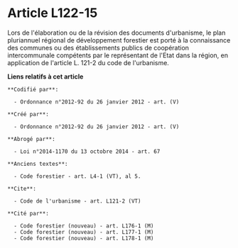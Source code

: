 # Article L122-15

Lors de l'élaboration ou de la révision des documents d'urbanisme, le plan pluriannuel régional de développement forestier
est porté à la connaissance des communes ou des établissements publics de coopération intercommunale compétents par le
représentant de l'Etat dans la région, en application de l'article L. 121-2 du code de l'urbanisme.

**Liens relatifs à cet article**

	**Codifié par**:

	  - Ordonnance n°2012-92 du 26 janvier 2012 - art. (V)

	**Créé par**:

	  - Ordonnance n°2012-92 du 26 janvier 2012 - art. (V)

	**Abrogé par**:

	  - Loi n°2014-1170 du 13 octobre 2014 - art. 67

	**Anciens textes**:

	  - Code forestier - art. L4-1 (VT), al 5.

	**Cite**:

	  - Code de l'urbanisme - art. L121-2 (VT)

	**Cité par**:

	  - Code forestier (nouveau) - art. L176-1 (M)
	  - Code forestier (nouveau) - art. L177-1 (M)
	  - Code forestier (nouveau) - art. L178-1 (M)
